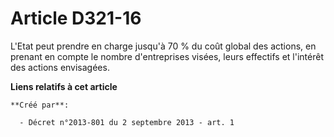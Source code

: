 # Article D321-16

L'Etat peut prendre en charge jusqu'à 70 % du coût global des actions, en prenant en compte le nombre d'entreprises visées,
leurs effectifs et l'intérêt des actions envisagées.

**Liens relatifs à cet article**

	**Créé par**:

	  - Décret n°2013-801 du 2 septembre 2013 - art. 1
